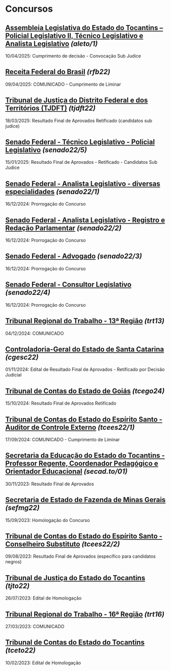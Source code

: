 # Concursos

## [Assembleia Legislativa do Estado do Tocantins – Policial Legislativo II, Técnico Legislativo e Analista Legislativo](./aleto-1/) *(aleto/1)*
10/04/2025: Cumprimento de decisão - Convocação Sub Judice

## [Receita Federal do Brasil](./rfb22/) *(rfb22)*
09/04/2025: COMUNICADO - Cumprimento de Liminar

## [Tribunal de Justiça do Distrito Federal e dos Territórios (TJDFT)](./tjdft22/) *(tjdft22)*
18/03/2025: Resultado Final de Aprovados Retificado (candidatos sub judice)

## [Senado Federal - Técnico Legislativo - Policial Legislativo](./senado22-5/) *(senado22/5)*
15/01/2025: Resultado Final de Aprovados - Retificado - Candidatos Sub Judice

## [Senado Federal - Analista Legislativo - diversas especialidades](./senado22-1/) *(senado22/1)*
16/12/2024: Prorrogação do Concurso 

## [Senado Federal - Analista Legislativo - Registro e Redação Parlamentar](./senado22-2/) *(senado22/2)*
16/12/2024: Prorrogação do Concurso 

## [Senado Federal - Advogado](./senado22-3/) *(senado22/3)*
16/12/2024: Prorrogação do Concurso 

## [Senado Federal - Consultor Legislativo](./senado22-4/) *(senado22/4)*
16/12/2024: Prorrogação do Concurso 

## [Tribunal Regional do Trabalho - 13ª Região](./trt13/) *(trt13)*
04/12/2024: COMUNICADO

## [Controladoria-Geral do Estado de Santa Catarina](./cgesc22/) *(cgesc22)*
01/11/2024: Edital de Resultado Final de Aprovados - Retificado por Decisão Judicial

## [Tribunal de Contas do Estado de Goiás](./tcego24/) *(tcego24)*
15/10/2024: Resultado Final de Aprovados Retificado

## [Tribunal de Contas do Estado do Espírito Santo - Auditor de Controle Externo](./tcees22-1/) *(tcees22/1)*
17/09/2024: COMUNICADO - Cumprimento de Liminar

## [Secretaria da Educação do Estado do Tocantins - Professor Regente, Coordenador Pedagógico e Orientador Educacional](./secad.to-01/) *(secad.to/01)*
30/11/2023: Resultado Final de Aprovados

## [Secretaria de Estado de Fazenda de Minas Gerais](./sefmg22/) *(sefmg22)*
15/09/2023: Homologação do Concurso

## [Tribunal de Contas do Estado do Espírito Santo - Conselheiro Substituto](./tcees22-2/) *(tcees22/2)*
09/08/2023: Resultado Final de Aprovados (específico para candidatos negros)

## [Tribunal de Justiça do Estado do Tocantins](./tjto22/) *(tjto22)*
26/07/2023: Edital de Homologação

## [Tribunal Regional do Trabalho - 16ª Região](./trt16/) *(trt16)*
27/03/2023: COMUNICADO

## [Tribunal de Contas do Estado do Tocantins](./tceto22/) *(tceto22)*
10/02/2023: Edital de Homologação
